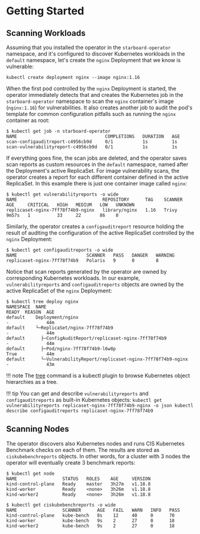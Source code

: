 # Getting Started

## Scanning Workloads

Assuming that you installed the operator in the `starboard-operator` namespace,
and it's configured to discover Kubernetes workloads in the `default` namespace,
let's create the `nginx` Deployment that we know is vulnerable:

```
kubectl create deployment nginx --image nginx:1.16
```

When the first pod controlled by the `nginx` Deployment is started, the operator
immediately detects that and creates the Kubernetes job in the `starboard-operator`
namespace to scan the `nginx` container's image (`nginx:1.16`) for
vulnerabilities. It also creates another job to audit the pod's template for
common configuration pitfalls such as running the `nginx` container as root:

```console
$ kubectl get job -n starboard-operator
NAME                                 COMPLETIONS   DURATION   AGE
scan-configauditreport-c4956cb9d     0/1           1s         1s
scan-vulnerabilityreport-c4956cb9d   0/1           1s         1s
```

If everything goes fine, the scan jobs are deleted, and the operator saves scan
reports as custom resources in the `default` namespace, named after the Deployment's active ReplicaSet. For image vulnerability scans, the operator creates a report for each different container defined in the active ReplicaSet. In this example there is just one container image called `nginx`:

```console
$ kubectl get vulnerabilityreports -o wide
NAME                                REPOSITORY      TAG    SCANNER   AGE     CRITICAL   HIGH   MEDIUM   LOW   UNKNOWN
replicaset-nginx-7ff78f74b9-nginx   library/nginx   1.16   Trivy     9m57s   1          33     22       86    0
```

Similarly, the operator creates a `configauditreport` resource holding the result
of auditing the configuration of the active ReplicaSet controlled by the `nginx`
Deployment:

```console
$ kubectl get configauditreports -o wide
NAME                          SCANNER   PASS   DANGER   WARNING
replicaset-nginx-7ff78f74b9   Polaris   9      0        8
```

Notice that scan reports generated by the operator are owned by corresponding
Kubernetes workloads. In our example, `vulnerabilityreports` and `configauditreports` objects
are owned by the active ReplicaSet of the `nginx` Deployment:

```console
$ kubectl tree deploy nginx
NAMESPACE  NAME                                                       READY  REASON  AGE
default    Deployment/nginx                                           -              44m
default    └─ReplicaSet/nginx-7ff78f74b9                              -              44m
default      ├─ConfigAuditReport/replicaset-nginx-7ff78f74b9          -              44m
default      ├─Pod/nginx-7ff78f74b9-l6w8p                             True           44m
default      └─VulnerabilityReport/replicaset-nginx-7ff78f74b9-nginx  -              43m
```

!!! note
    The [tree] command is a kubectl plugin to browse Kubernetes object hierarchies as a tree.

!!! tip
    You can get and describe `vulnerabilityreports` and `configauditreports` as
    built-in Kubernetes objects:
    ```
    kubectl get vulnerabilityreports replicaset-nginx-7ff78f74b9-nginx -o json
    kubectl describe configauditreports replicaset-nginx-7ff78f74b9
    ```

## Scanning Nodes

The operator discovers also Kubernetes nodes and runs CIS Kubernetes Benchmark checks on each of them.
The results are stored as `ciskubebenchreports` objects. In other words, for a cluster with 3 nodes the operator will
eventually create 3 benchmark reports:

```console
$ kubectl get node
NAME                 STATUS   ROLES    AGE     VERSION
kind-control-plane   Ready    master   3h27m   v1.18.8
kind-worker          Ready    <none>   3h26m   v1.18.8
kind-worker2         Ready    <none>   3h26m   v1.18.8
```

```console
$ kubectl get ciskubebenchreports -o wide
NAME                 SCANNER      AGE   FAIL   WARN   INFO   PASS
kind-control-plane   kube-bench   8s    12     40     0      70
kind-worker          kube-bench   9s    2      27     0      18
kind-worker2         kube-bench   9s    2      27     0      18
```

[tree]: https://github.com/ahmetb/kubectl-tree
